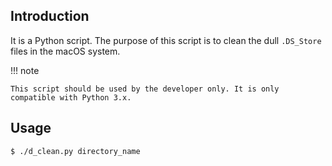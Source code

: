 ## Introduction

It is a Python script. The purpose of this script is to clean the dull `.DS_Store` files in the macOS system.

!!! note

    This script should be used by the developer only. It is only compatible with Python 3.x.

## Usage

```sh
$ ./d_clean.py directory_name
```
